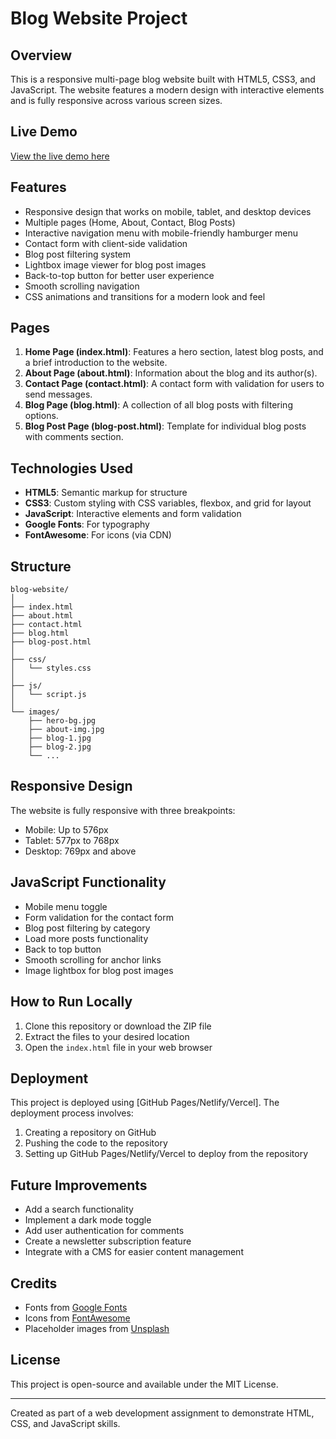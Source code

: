 # Blog Website Project

## Overview
This is a responsive multi-page blog website built with HTML5, CSS3, and JavaScript. The website features a modern design with interactive elements and is fully responsive across various screen sizes.

## Live Demo
[View the live demo here](https://angiegichane.github.io/Blog-Website/) 

## Features
- Responsive design that works on mobile, tablet, and desktop devices
- Multiple pages (Home, About, Contact, Blog Posts)
- Interactive navigation menu with mobile-friendly hamburger menu
- Contact form with client-side validation
- Blog post filtering system
- Lightbox image viewer for blog post images
- Back-to-top button for better user experience
- Smooth scrolling navigation
- CSS animations and transitions for a modern look and feel

## Pages
1. **Home Page (index.html)**: Features a hero section, latest blog posts, and a brief introduction to the website.
2. **About Page (about.html)**: Information about the blog and its author(s).
3. **Contact Page (contact.html)**: A contact form with validation for users to send messages.
4. **Blog Page (blog.html)**: A collection of all blog posts with filtering options.
5. **Blog Post Page (blog-post.html)**: Template for individual blog posts with comments section.

## Technologies Used
- **HTML5**: Semantic markup for structure
- **CSS3**: Custom styling with CSS variables, flexbox, and grid for layout
- **JavaScript**: Interactive elements and form validation
- **Google Fonts**: For typography
- **FontAwesome**: For icons (via CDN)

## Structure
```
blog-website/
│
├── index.html
├── about.html
├── contact.html
├── blog.html
├── blog-post.html
│
├── css/
│   └── styles.css
│
├── js/
│   └── script.js
│
└── images/
    ├── hero-bg.jpg
    ├── about-img.jpg
    ├── blog-1.jpg
    ├── blog-2.jpg
    └── ...
```

## Responsive Design
The website is fully responsive with three breakpoints:
- Mobile: Up to 576px
- Tablet: 577px to 768px
- Desktop: 769px and above

## JavaScript Functionality
- Mobile menu toggle
- Form validation for the contact form
- Blog post filtering by category
- Load more posts functionality
- Back to top button
- Smooth scrolling for anchor links
- Image lightbox for blog post images

## How to Run Locally
1. Clone this repository or download the ZIP file
2. Extract the files to your desired location
3. Open the `index.html` file in your web browser

## Deployment
This project is deployed using [GitHub Pages/Netlify/Vercel]. The deployment process involves:

1. Creating a repository on GitHub
2. Pushing the code to the repository
3. Setting up GitHub Pages/Netlify/Vercel to deploy from the repository

## Future Improvements
- Add a search functionality
- Implement a dark mode toggle
- Add user authentication for comments
- Create a newsletter subscription feature
- Integrate with a CMS for easier content management

## Credits
- Fonts from [Google Fonts](https://fonts.google.com/)
- Icons from [FontAwesome](https://fontawesome.com/)
- Placeholder images from [Unsplash](https://unsplash.com/)

## License
This project is open-source and available under the MIT License.

---

Created as part of a web development assignment to demonstrate HTML, CSS, and JavaScript skills.
